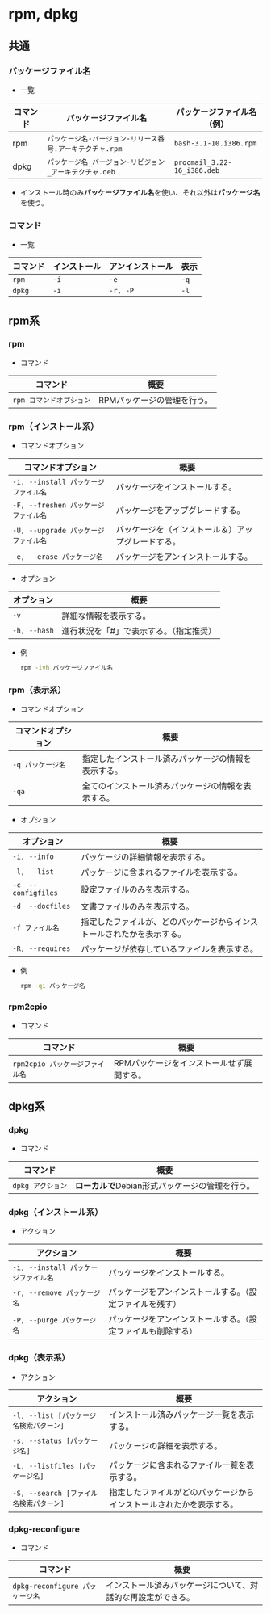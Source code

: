 # rpm, dpkg

## 共通

### パッケージファイル名

- 一覧

| コマンド | パッケージファイル名                                      | パッケージファイル名（例）  |
| -------- | --------------------------------------------------------- | --------------------------- |
| rpm      | `パッケージ名-バージョン-リリース番号.アーキテクチャ.rpm` | `bash-3.1-10.i386.rpm`      |
| dpkg     | `パッケージ名_バージョン-リビジョン_アーキテクチャ.deb`   | `procmail_3.22-16_i386.deb` |

- インストール時のみ**パッケージファイル名**を使い、それ以外は**パッケージ名**を使う。

### コマンド

- 一覧

| コマンド | インストール | アンインストール | 表示 |
| -------- | ------------ | ---------------- | ---- |
| `rpm`    | `-i`         | `-e`             | `-q` |
| `dpkg`   | `-i`         | `-r, -P`         | `-l` |

## rpm系

### rpm

- コマンド

|コマンド|概要|
|---|---|
|`rpm コマンドオプション`|RPMパッケージの管理を行う。|

### rpm（インストール系）

- コマンドオプション

| コマンドオプション                   | 概要                                               |
| ------------------------------------ | -------------------------------------------------- |
| `-i, --install パッケージファイル名` | パッケージをインストールする。                     |
| `-F, --freshen パッケージファイル名` | パッケージをアップグレードする。                   |
| `-U, --upgrade パッケージファイル名` | パッケージを（インストール＆）アップグレードする。 |
| `-e, --erase パッケージ名`           | パッケージをアンインストールする。                 |
  
- オプション

| オプション   | 概要                                    |
| ------------ | --------------------------------------- |
| `-v`         | 詳細な情報を表示する。                  |
| `-h, --hash` | 進行状況を「#」で表示する。（指定推奨） |

- 例

  ```bash
  rpm -ivh パッケージファイル名
  ```

### rpm（表示系）

- コマンドオプション

| コマンドオプション | 概要                                                 |
| ------------------ | ---------------------------------------------------- |
| `-q パッケージ名`  | 指定したインストール済みパッケージの情報を表示する。 |
| `-qa`              | 全てのインストール済みパッケージの情報を表示する。   |

- オプション

| オプション          | 概要                                                         |
| ------------------- | ------------------------------------------------------------ |
| `-i, --info`        | パッケージの詳細情報を表示する。                             |
| `-l, --list`        | パッケージに含まれるファイルを表示する。                     |
| `-c  --configfiles` | 設定ファイルのみを表示する。                                 |
| `-d  --docfiles`    | 文書ファイルのみを表示する。                                 |
| `-f ファイル名`     | 指定したファイルが、どのパッケージからインストールされたかを表示する。 |
| `-R, --requires`    | パッケージが依存しているファイルを表示する。                 |

- 例

  ```bash
  rpm -qi パッケージ名
  ```

### rpm2cpio

- コマンド

|コマンド|概要|
|---|---|
|`rpm2cpio パッケージファイル名`|RPMパッケージをインストールせず展開する。|

## dpkg系

### dpkg

- コマンド

|コマンド|概要|
|---|---|
|`dpkg アクション`|**ローカルで**Debian形式パッケージの管理を行う。|

### dpkg（インストール系）

- アクション

| アクション                           | 概要                                                         |
| ------------------------------------ | ------------------------------------------------------------ |
| `-i, --install パッケージファイル名` | パッケージをインストールする。                               |
| `-r, --remove パッケージ名`          | パッケージをアンインストールする。（設定ファイルを残す）     |
| `-P, --purge パッケージ名`           | パッケージをアンインストールする。（設定ファイルも削除する） |

### dpkg（表示系）

- アクション

| アクション                              | 概要                                                         |
| --------------------------------------- | ------------------------------------------------------------ |
| `-l, --list [パッケージ名検索パターン]` | インストール済みパッケージ一覧を表示する。                   |
| `-s, --status [パッケージ名]`           | パッケージの詳細を表示する。                                 |
| `-L, --listfiles [パッケージ名]`        | パッケージに含まれるファイル一覧を表示する。                 |
| `-S, --search [ファイル名検索パターン]` | 指定したファイルがどのパッケージからインストールされたかを表示する。 |

### dpkg-reconfigure

- コマンド

|コマンド|概要|
|---|---|
|`dpkg-reconfigure パッケージ名`|インストール済みパッケージについて、対話的な再設定ができる。|

